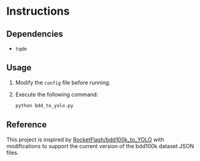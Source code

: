 # Instructions

## Dependencies
- `tqdm`

## Usage
1. Modify the `config` file before running.
2. Execute the following command:

    ```bash
    python bdd_to_yolo.py
    ```

## Reference
This project is inspired by [RocketFlash/bdd100k_to_YOLO](https://github.com/RocketFlash/bdd100k_to_YOLO) with modifications to support the current version of the bdd100k dataset JSON files.
